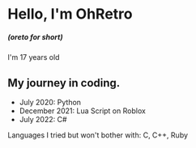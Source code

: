 # Hello, I'm OhRetro 
##### (oreto for short)
I'm 17 years old

## My journey in coding.

- July 2020: Python 
- December 2021: Lua Script on Roblox 
- July 2022: C#

Languages I tried but won't bother with: C, C++, Ruby
